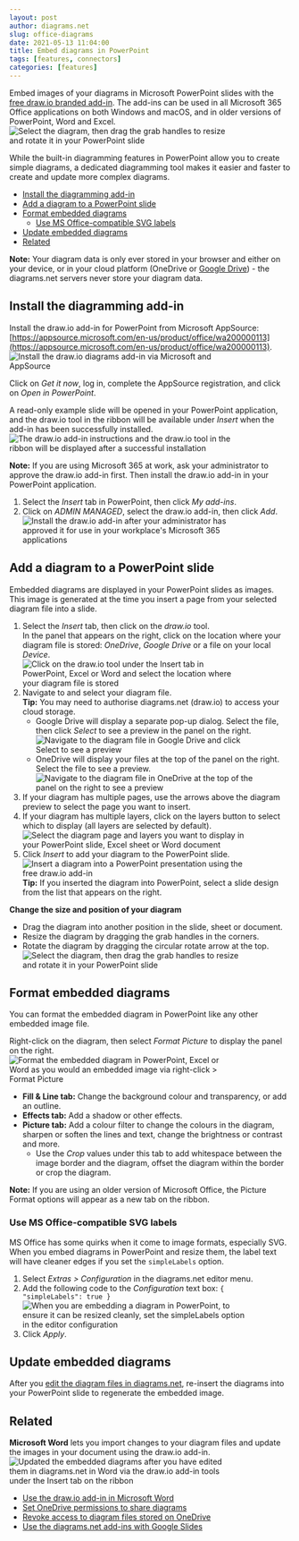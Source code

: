 ```yaml
---
layout: post
author: diagrams.net
slug: office-diagrams
date: 2021-05-13 11:04:00
title: Embed diagrams in PowerPoint
tags: [features, connectors]
categories: [features]
---
```


Embed images of your diagrams in Microsoft PowerPoint slides with the [free draw.io branded add-in](https://appsource.microsoft.com/en-us/product/office/wa200000113). The add-ins can be used in all Microsoft 365 Office applications on both Windows and macOS, and in older versions of PowerPoint, Word and Excel.
<br /><img src="/assets/img/blog/microsoft-powerpoint-diagram-rotate.png" style="width=100%;max-width:400px;height:auto;"  alt="Select the diagram, then drag the grab handles to resize and rotate it in your PowerPoint slide">

While the built-in diagramming features in PowerPoint allow you to create simple diagrams, a dedicated diagramming tool makes it easier and faster to create and update more complex diagrams. 

- [Install the diagramming add-in](#install-the-diagramming-add-in)
- [Add a diagram to a PowerPoint slide](#add-a-diagram-to-a-powerpoint-slide)
- [Format embedded diagrams](#format-embedded-diagrams)
  - [Use MS Office-compatible SVG labels](#use-ms-office-compatible-svg-labels)
- [Update embedded diagrams](#update-embedded-diagrams)
- [Related](#related)

**Note:** Your diagram data is only ever stored in your browser and either on your device, or in your cloud platform (OneDrive or [Google Drive](/doc/faq/google-drive-diagrams.html)) - the diagrams.net servers never store your diagram data.

## Install the diagramming add-in

Install the draw.io add-in for PowerPoint from Microsoft AppSource: [https://appsource.microsoft.com/en-us/product/office/wa200000113](https://appsource.microsoft.com/en-us/product/office/wa200000113). 
<br /><img src="/assets/img/blog/microsoft-word-get-drawio.png" style="width=100%;max-width:400px;height:auto;"  alt="Install the draw.io diagrams add-in via Microsoft and AppSource">

Click on _Get it now_, log in, complete the AppSource registration, and click on _Open in PowerPoint_. 

A read-only example slide will be opened in your PowerPoint application, and the draw.io tool in the ribbon will be available under _Insert_ when the add-in has been successfully installed. 
<br /><img src="/assets/img/blog/microsoft-powerpoint-drawio-slide.png" style="width=100%;max-width:400px;height:auto;"  alt="The draw.io add-in instructions and the draw.io tool in the ribbon will be displayed after a successful installation">

**Note:** If you are using Microsoft 365 at work, ask your administrator to approve the draw.io add-in first. Then install the draw.io add-in in your PowerPoint application.
1. Select the _Insert_ tab in PowerPoint, then click _My add-ins_.
2. Click on _ADMIN MANAGED_, select the draw.io add-in, then click _Add_.
<br /><img src="/assets/img/blog/microsoft-drawio-install-office-365.png" style="width=100%;max-width:400px;height:auto;"  alt="Install the draw.io add-in after your administrator has approved it for use in your workplace's Microsoft 365 applications">

## Add a diagram to a PowerPoint slide

Embedded diagrams are displayed in your PowerPoint slides as images. This image is generated at the time you insert a page from your selected diagram file into a slide. 

1. Select the _Insert_ tab, then click on the _draw.io_ tool. 
<br />In the panel that appears on the right, click on the location where your diagram file is stored: _OneDrive_, _Google Drive_ or a file on your local _Device_.
<br /><img src="/assets/img/blog/microsoft-powerpoint-pick-file.png" style="width=100%;max-width:400px;height:auto;"  alt="Click on the draw.io tool under the Insert tab in PowerPoint, Excel or Word and select the location where your diagram file is stored">
2. Navigate to and select your diagram file. 
<br />**Tip:** You may need to authorise diagrams.net (draw.io) to access your cloud storage.
   * Google Drive will display a separate pop-up dialog. Select the file, then click _Select_ to see a preview in the panel on the right.
   <br /><img src="/assets/img/blog/microsoft-pick-file-google-drive.png" style="width=100%;max-width:400px;height:auto;"  alt="Navigate to the diagram file in Google Drive and click Select to see a preview">
   * OneDrive will display your files at the top of the panel on the right. Select the file to see a preview. 
   <br /><img src="/assets/img/blog/microsoft-powerpoint-pick-file-onedrive.png" style="width=100%;max-width:400px;height:auto;"  alt="Navigate to the diagram file in OneDrive at the top of the panel on the right to see a preview">
3. If your diagram has multiple pages, use the arrows above the diagram preview to select the page you want to insert. 
4. If your diagram has multiple layers, click on the layers button to select which to display (all layers are selected by default).
<br /><img src="/assets/img/blog/microsoft-powerpoint-select-page-layers.png" style="width=100%;max-width:400px;height:auto;"  alt="Select the diagram page and layers you want to display in your PowerPoint slide, Excel sheet or Word document">
5. Click _Insert_ to add your diagram to the PowerPoint slide.
<br /><img src="/assets/img/blog/microsoft-powerpoint-diagram-example.png" style="width=100%;max-width:400px;height:auto;"  alt="Insert a diagram into a PowerPoint presentation using the free draw.io add-in">
<br />**Tip:** If you inserted the diagram into PowerPoint, select a slide design from the list that appears on the right.

**Change the size and position of your diagram**
* Drag the diagram into another position in the slide, sheet or document.
* Resize the diagram by dragging the grab handles in the corners. 
* Rotate the diagram by dragging the circular rotate arrow at the top. 
<br /><img src="/assets/img/blog/microsoft-powerpoint-diagram-rotate.png" style="width=100%;max-width:400px;height:auto;"  alt="Select the diagram, then drag the grab handles to resize and rotate it in your PowerPoint slide">


## Format embedded diagrams

You can format the embedded diagram in PowerPoint like any other embedded image file. 

Right-click on the diagram, then select _Format Picture_ to display the panel on the right.
<br /><img src="/assets/img/blog/microsoft-powerpoint-diagram-format-picture.png" style="width=100%;max-width:400px;height:auto;"  alt="Format the embedded diagram in PowerPoint, Excel or Word as you would an embedded image via right-click > Format Picture">

* **Fill & Line tab:** Change the background colour and transparency, or add an outline.
* **Effects tab:** Add a shadow or other effects.
* **Picture tab:** Add a colour filter to change the colours in the diagram, sharpen or soften the lines and text, change the brightness or contrast and more. 
   * Use the _Crop_ values under this tab to add whitespace between the image border and the diagram, offset the diagram within the border or crop the diagram.

**Note:** If you are using an older version of Microsoft Office, the Picture Format options will appear as a new tab on the ribbon.

### Use MS Office-compatible SVG labels

MS Office has some quirks when it come to image formats, especially SVG. When you embed diagrams in PowerPoint and resize them, the label text will have cleaner edges if you set the ``simpleLabels`` option.

1. Select _Extras > Configuration_ in the diagrams.net editor menu. 
2. Add the following code to the _Configuration_ text box: ``{  "simpleLabels": true }``
<br /><img src="/assets/img/blog/microsoft-office-svg-simple-labels-configuration.png" style="width=100%;max-width:400px;height:auto;"  alt="When you are embedding a diagram in PowerPoint, to ensure it can be resized cleanly, set the simpleLabels option in the editor configuration">
3. Click _Apply_. 

## Update embedded diagrams

After you [edit the diagram files in diagrams.net](https://app.diagrams.net), re-insert the diagrams into your PowerPoint slide to regenerate the embedded image. 

## Related 

**Microsoft Word** lets you import changes to your diagram files and update the images in your document using the draw.io add-in. 
<br /><img src="/assets/img/blog/microsoft-update-diagrams.png" style="width=100%;max-width:400px;height:auto;"  alt="Updated the embedded diagrams after you have edited them in diagrams.net in Word via the draw.io add-in tools under the Insert tab on the ribbon">

* [Use the draw.io add-in in Microsoft Word](/doc/faq/microsoft-office-diagrams.html)
* [Set OneDrive permissions to share diagrams](/doc/faq/onedrive-permissions.html)
* [Revoke access to diagram files stored on OneDrive](/doc/faq/onedrive-revoke-access.html)
* [Use the diagrams.net add-ins with Google Slides](/blog/diagrams-google-docs)
